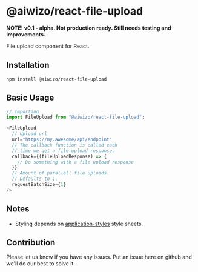 # @aiwizo/react-file-upload

**NOTE! v0.1 - alpha. Not production ready. Still needs testing and improvements.**

File upload component for React.

## Installation

```
npm install @aiwizo/react-file-upload
```

## Basic Usage

```javascript
// Importing
import FileUpload from "@aiwizo/react-file-upload";
```

```javascript
<FileUpload
  // Upload url
  url="https://my.awesome/api/endpoint"
  // The callback function is called each
  // time we get a file upload response.
  callback={(fileUploadResponse) => {
    // Do something with a file upload response
  }}
  // Amount of parallell file uploads.
  // Defaults to 1.
  requestBatchSize={1}
/>
```

## Notes

- Styling depends on [application-styles](https://github.com/Aiwizo/application-styles) style sheets.

## Contribution

Please let us know if you have any issues. Put an issue here on github and we'll do our best to solve it.
